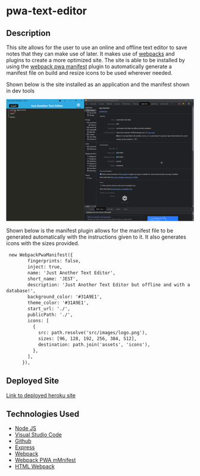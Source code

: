 # pwa-text-editor

## Description

This site allows for the user to use an online and offline text editor to save notes that they can make use of later. It makes use of [webpacks](https://webpack.js.org/) and plugins to create a more optimized site. The site is able to be installed by using the [webpack pwa manifest](https://www.npmjs.com/package/webpack-pwa-manifest) plugin to automatically generate a manifest file on build and resize icons to be used wherever needed.

Shown below is the site installed as an application and the manifest shown in dev tools

![Image of heruko site](./images/appManifest.png)

Shown below is the manifest plugin allows for the manifest file to be generated automatically with the instructions given to it. It also generates icons with the sizes provided.

```JS
 new WebpackPwaManifest({
        fingerprints: false,
        inject: true,
        name: 'Just Another Text Editor',
        short_name: 'JEST',
        description: 'Just Another Text Editor but offline and with a database!',
        background_color: '#31A9E1',
        theme_color: '#31A9E1',
        start_url: './',
        publicPath: './',
        icons: [
          {
            src: path.resolve('src/images/logo.png'),
            sizes: [96, 128, 192, 256, 384, 512],
            destination: path.join('assets', 'icons'),
          },
        ],
      }),
```

## Deployed Site

[Link to deployed heroku site](https://vast-mountain-74140.herokuapp.com/)

## Technologies Used

- [Node JS](https://nodejs.org/dist/latest-v16.x/docs/api/)
- [Visual Studio Code](https://code.visualstudio.com/)
- [Github](https://github.com/)
- [Express](https://expressjs.com/en/4x/api.html)
- [Webpack](https://webpack.js.org/)
- [Webpack PWA mMnifest](https://www.npmjs.com/package/webpack-pwa-manifest)
- [HTML Webpack](https://www.npmjs.com/package/html-webpack-plugin)